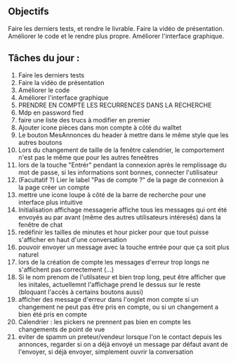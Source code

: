## Objectifs

Faire les derniers tests, et rendre le livrable.
Faire la vidéo de présentation.
Améliorer le code et le rendre plus propre.
Améliorer l'interface graphique.

## Tâches du jour :

1. Faire les derniers tests
2. Faire la vidéo de présentation
3. Améliorer le code
4. Améliorer l'interface graphique
5. PRENDRE EN COMPTE LES RECURRENCES DANS LA RECHERCHE 
6. Mdp en password fied
7. faire une liste des trucs à modifier en premier
8. Ajouter icone pièces dans mon compte à côté du walltet
9. Le bouton MesAnnonces du header à mettre dans le même style que les autres boutons
10. Lors du changement de taille de la fenêtre calendrier, le comportement n'est pas le même que pour les autres feneêtres
11. lors de la touche "Entrér" pendant la connexion après le remplissage du mot de passe, si les informations sont bonnes, connecter l'utilisateur
12. (Facultatif ?) Lier le label "Pas de compte ?" de la page de connexion à la page créer un compte
13. mettre une icone loupe à côté de la barre de recherche pour une interface plus intuitive
14. Initialisation affichage messagerie affiche tous les messages qui ont été envoyés au par avant (même des autres utilisateurs intéresés) dans la fenêtre de chat
15. redéfinir les tailles de minutes et hour picker pour que tout puisse s'afficher en haut d'une conversation
16. pouvoir envoyer un message avec la touche entrée pour que ça soit plus naturel
17. lors de la création de compte les messages d'erreur trop longs ne s'affichent pas correctement (...)
18. Si le nom prenom de l'utilsateur et bien trop long, peut être afficher que les initales, actuellemnt l'affichage prend le dessus sur le reste (bloquant l'accès à certains boutons aussi)
19. afficher des message d'erreur dans l'onglet mon compte si un changement ne peut pas être pris en compte, ou si un changement a bien été pris en compte
20. Calendrier : les pickers ne prennent pas bien en compte les changements de point de vue
21. eviter de spamm un preteur/vendeur lorsque l'on le contact depuis les annonces, regarder si on a déjà envoyé un message par défaut avant de l'envoyer, si déjà envoyer, simplement ouvrir la conversation 